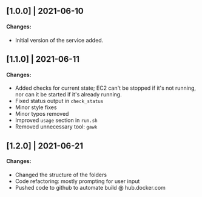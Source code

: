 ## [1.0.0] | 2021-06-10

#### Changes:
- Initial version of the service added.

## [1.1.0] | 2021-06-11

#### Changes:
- Added checks for current state; EC2 can't be stopped if it's not running, nor can it be started if it's already running.
- Fixed status output in `check_status`
- Minor style fixes
- Minor typos removed
- Improved `usage` section in `run.sh`
- Removed unnecessary tool: `gawk`

## [1.2.0] | 2021-06-21

#### Changes:
- Changed the structure of the folders
- Code refactoring: mostly prompting for user input
- Pushed code to github to automate build @ hub.docker.com

